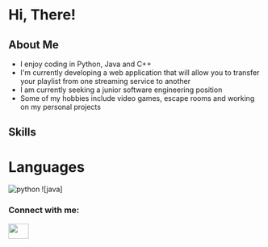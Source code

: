 # Hi, There!
## About Me
- I enjoy coding in Python, Java and C++
- I'm currently developing a web application that will allow you to transfer your playlist from one streaming service to another
- I am currently seeking a junior software engineering position
- Some of my hobbies include video games, escape rooms and working on my personal projects
## Skills

# Languages
![python](https://img.shields.io/badge/Python-3776AB?style=for-the-badge&logo=python&logoColor=white)
![java]

<h3 align="left">Connect with me:</h3>
<p align="left">
<a href="https://www.linkedin.com/in/joseacostac"><img align="center" src="https://cdn.jsdelivr.net/npm/simple-icons@3.0.1/icons/linkedin.svg" alt="" height="30" width="40" /></a>
</p>
